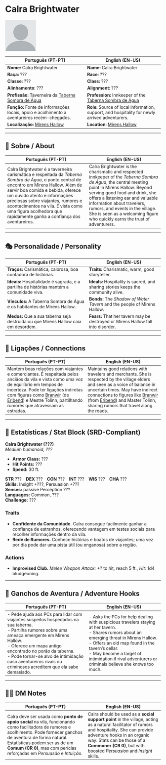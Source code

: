 # Calra Brightwater

![Calra Brightwater](docs/assets/npc/npc_blank.png)

| **Português (PT-PT)** | **English (EN-US)** |
| --------------------- | ------------------- |
| **Nome:** Calra Brightwater | **Name:** Calra Brightwater |
| **Raça:** ??? | **Race:** ??? |
| **Classe:** ??? | **Class:** ??? |
| **Alinhamento:** ??? | **Alignment:** ??? |
| **Profissão:** Taverneira da [Taberna Sombra de Água](taberna_sombra_de_agua_mirens_hallows.md) | **Profession:** Innkeeper of the [Taberna Sombra de Água](taberna_sombra_de_agua_mirens_hallows.md) |
| **Função:** Fonte de informações locais, apoio e acolhimento a aventureiros recém-chegados. | **Role:** Source of local information, support, and hospitality for newly arrived adventurers. |
| **Localização:** [Mirens Hallow](mirens_hallow.md) | **Location:** [Mirens Hallow](mirens_hallow.md) |

---

## 📖 Sobre / About

| **Português (PT-PT)** | **English (EN-US)** |
| --------------------- | ------------------- |
| Calra Brightwater é a taverneira carismática e respeitada da *Taberna Sombra de Água*, o ponto central de encontro em Mirens Hallow. Além de servir boa comida e bebida, oferece um ouvido atento e informações preciosas sobre viajantes, rumores e acontecimentos na vila. É vista como uma figura acolhedora que rapidamente ganha a confiança dos aventureiros. | Calra Brightwater is the charismatic and respected innkeeper of the *Taberna Sombra de Água*, the central meeting point in Mirens Hallow. Beyond serving good food and drink, she offers a listening ear and valuable information about travelers, rumors, and events in the village. She is seen as a welcoming figure who quickly earns the trust of adventurers. |

---

## 🎭 Personalidade / Personality

| **Português (PT-PT)** | **English (EN-US)** |
| --------------------- | ------------------- |
| **Traços:** Carismática, calorosa, boa contadora de histórias. | **Traits:** Charismatic, warm, good storyteller. |
| **Ideais:** Hospitalidade é sagrada, e a partilha de histórias mantém a comunidade viva. | **Ideals:** Hospitality is sacred, and sharing stories keeps the community alive. |
| **Vínculos:** A Taberna Sombra de Água e os habitantes de Mirens Hallow. | **Bonds:** The *Shadow of Water Tavern* and the people of Mirens Hallow. |
| **Medos:** Que a sua taberna seja destruída ou que Mirens Hallow caia em desordem. | **Fears:** That her tavern may be destroyed or Mirens Hallow fall into disorder. |

---

## 🔗 Ligações / Connections

| **Português (PT-PT)**                                                                                                                                                                                                                                                                                           | **English (EN-US)**                                                                                                                                                                                                                                                                                               |
| --------------------------------------------------------------------------------------------------------------------------------------------------------------------------------------------------------------------------------------------------------------------------------------------------------------- | ----------------------------------------------------------------------------------------------------------------------------------------------------------------------------------------------------------------------------------------------------------------------------------------------------------------- |
| Mantém boas relações com viajantes e comerciantes. É respeitada pelos anciãos da vila e vista como uma voz de equilíbrio em tempos de incerteza. Pode ter ligações indiretas com figuras como [Branwir](docs/npc/-/Eribend/branwir.md) (de [Eribend](eribend.md)) e Mestre Tolinn, partilhando rumores que atravessam as estradas. | Maintains good relations with travelers and merchants. She is respected by the village elders and seen as a voice of balance in uncertain times. May have indirect connections to figures like  [Branwir](docs/npc/-/Eribend/branwir.md) (from [Eribend](eribend.md)) and Master Tolinn, sharing rumors that travel along the roads. |

---

<!-- 🔒 DM-ONLY SECTION BELOW -->

## 🧩 Estatísticas / Stat Block (SRD-Compliant)

**Calra Brightwater (???)**  
*Medium humanoid, ???*

- **Armor Class:** ???  
- **Hit Points:** ???  
- **Speed:** 30 ft.  

**STR** ??? **DEX** ??? **CON** ??? **INT** ??? **WIS** ??? **CHA** ???  
**Skills:** Insight +???, Persuasion +???  
**Senses:** passive Perception ???  
**Languages:** Common, ???  
**Challenge:** ???  

### Traits
- **Confidente da Comunidade.** Calra consegue facilmente ganhar a confiança de estranhos, oferecendo vantagem em testes sociais para recolher informações dentro da vila.  
- **Rede de Rumores.** Conhece histórias e boatos de viajantes; uma vez por dia pode dar uma pista útil (ou enganosa) sobre a região.  

### Actions
- **Improvised Club.** *Melee Weapon Attack:* +? to hit, reach 5 ft., *Hit:* 1d4 bludgeoning.  

---

## 🎲 Ganchos de Aventura / Adventure Hooks

| **Português (PT-PT)** | **English (EN-US)** |
| --------------------- | ------------------- |
| - Pede ajuda aos PCs para lidar com viajantes suspeitos hospedados na sua taberna.<br>- Partilha rumores sobre uma ameaça emergente em Mirens Hallow.<br>- Oferece um mapa antigo encontrado no porão da taberna.<br>- Pode tornar-se alvo de intimidação caso aventureiros rivais ou criminosos acreditem que ela sabe demasiado. | - Asks the PCs for help dealing with suspicious travelers staying at her tavern.<br>- Shares rumors about an emerging threat in Mirens Hallow.<br>- Offers an old map found in the tavern’s cellar.<br>- May become a target of intimidation if rival adventurers or criminals believe she knows too much. |

---

## 🧑‍💻 DM Notes

| **Português (PT-PT)** | **English (EN-US)** |
| --------------------- | ------------------- |
| Calra deve ser usada como **ponto de apoio social** na vila, funcionando como facilitadora de rumores e acolhimento. Pode fornecer ganchos de aventura de forma natural. Estatísticas podem ser as de um **Comum (CR 0)**, mas com perícias reforçadas em *Persuasão* e *Intuição*. | Calra should be used as a **social support point** in the village, acting as a natural facilitator of rumors and hospitality. She can provide adventure hooks in an organic way. Stats can be those of a **Commoner (CR 0)**, but with boosted *Persuasion* and *Insight* skills. |
